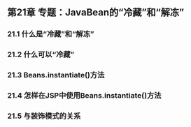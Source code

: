 ## 第21章 专题：JavaBean的“冷藏”和“解冻”



### 21.1 什么是“冷藏”和“解冻”



### 21.2 什么可以“冷藏”



### 21.3 Beans.instantiate()方法



### 21.4 怎样在JSP中使用Beans.instantiate()方法



### 21.5 与装饰模式的关系


